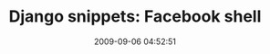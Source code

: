 ---
date: 2009-09-06 04:52:51
link:
  source: delicious
  source_url: https://del.icio.us/roytang
  text: 'Django snippets: Facebook shell'
  url: http://www.djangosnippets.org/snippets/1716/
slug: django-snippets-facebook-shell
source: delicious
tags:
- django
- programming
- facebook
- python
- web
title: 'Django snippets: Facebook shell'
---